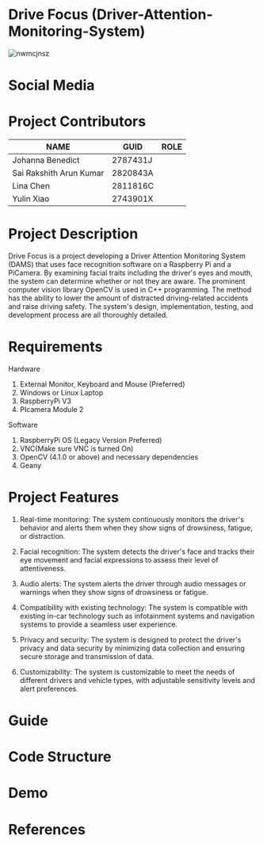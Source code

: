 # Drive Focus (Driver-Attention-Monitoring-System)
![nwmcjnsz](https://user-images.githubusercontent.com/116390489/231007502-d6b6c26d-46c9-4469-95f9-52c7d04dec26.png)

# Social Media

# Project Contributors

| NAME | GUID |	ROLE |
| ------------- | ------------- | ------------- |
| Johanna Benedict |	2787431J	|
| Sai Rakshith Arun Kumar	| 2820843A |	
| Lina Chen |	2811816C |
| Yulin Xiao | 2743901X |

# Project Description 

Drive Focus is a project developing a Driver Attention Monitoring System (DAMS) that uses face recognition software on a Raspberry Pi and a PiCamera. By examining facial traits including the driver's eyes and mouth, the system can determine whether or not they are aware. The prominent computer vision library OpenCV is used in C++ programming. The method has the ability to lower the amount of distracted driving-related accidents and raise driving safety. The system's design, implementation, testing, and development process are all thoroughly detailed.

# Requirements

Hardware

1. External Monitor, Keyboard and Mouse (Preferred)
2. Windows or Linux Laptop
3. RaspberryPi V3
4. PIcamera Module 2

Software

1. RaspberryPi OS (Legacy Version Preferred) 
2. VNC(Make sure VNC is turned On) 
3. OpenCV (4.1.0 or above) and necessary dependencies
4. Geany 


# Project Features

1. Real-time monitoring: The system continuously monitors the driver's behavior and alerts them when they show signs of drowsiness, fatigue, or distraction.

2. Facial recognition: The system detects the driver's face and tracks their eye movement and facial expressions to assess their level of attentiveness.

3. Audio alerts: The system alerts the driver through audio messages or warnings when they show signs of drowsiness or fatigue.

4. Compatibility with existing technology: The system is compatible with existing in-car technology such as infotainment systems and navigation systems to provide a seamless user experience.

5. Privacy and security: The system is designed to protect the driver's privacy and data security by minimizing data collection and ensuring secure storage and transmission of data.

6. Customizability: The system is customizable to meet the needs of different drivers and vehicle types, with adjustable sensitivity levels and alert preferences.

# Guide

# Code Structure

# Demo

# References
